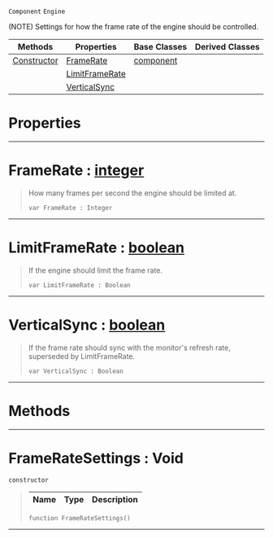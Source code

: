  `Component` `Engine`



(NOTE) Settings for how the frame rate of the engine should be controlled.

|Methods|Properties|Base Classes|Derived Classes|
|---|---|---|---|
|[Constructor](frameratesettings.md#frameratesettings-void)|[FrameRate](frameratesettings.md#framerate-zilch-engine-do)|[component](component.md)| |
| |[LimitFrameRate](frameratesettings.md#limitframerate-zilch-engi)| | |
| |[VerticalSync](frameratesettings.md#verticalsync-zilch-engine)| | |


 #  Properties


---  
 #  FrameRate : [integer](../nada_base_types/integer.md)

> How many frames per second the engine should be limited at.
> ```TS:Nada
> var FrameRate : Integer


---  
 #  LimitFrameRate : [boolean](../nada_base_types/boolean.md)

> If the engine should limit the frame rate.
> ```TS:Nada
> var LimitFrameRate : Boolean


---  
 #  VerticalSync : [boolean](../nada_base_types/boolean.md)

> If the frame rate should sync with the monitor's refresh rate, superseded by LimitFrameRate.
> ```TS:Nada
> var VerticalSync : Boolean


---  
 #  Methods


---  
 #  FrameRateSettings : Void

 `constructor`

> 
> |Name|Type|Description|
> |---|---|---|
> ```TS:Nada
> function FrameRateSettings()
> ``` 


---  
 

 